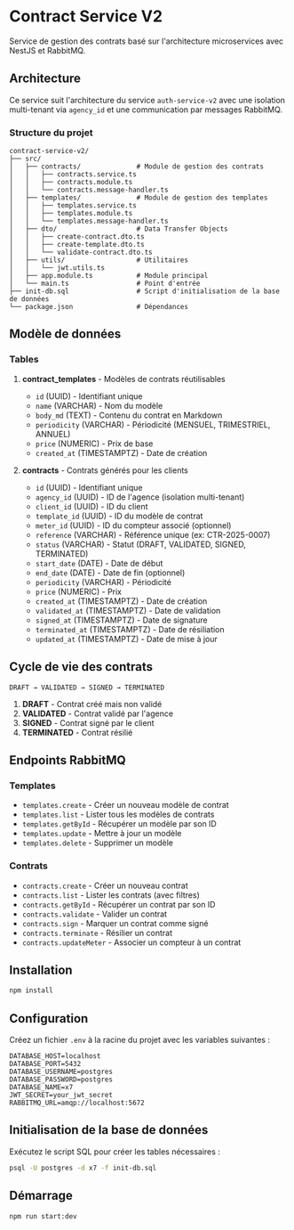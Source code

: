 # Contract Service V2

Service de gestion des contrats basé sur l'architecture microservices avec NestJS et RabbitMQ.

## Architecture

Ce service suit l'architecture du service `auth-service-v2` avec une isolation multi-tenant via `agency_id` et une communication par messages RabbitMQ.

### Structure du projet

```
contract-service-v2/
├── src/
│   ├── contracts/              # Module de gestion des contrats
│   │   ├── contracts.service.ts
│   │   ├── contracts.module.ts
│   │   └── contracts.message-handler.ts
│   ├── templates/              # Module de gestion des templates
│   │   ├── templates.service.ts
│   │   ├── templates.module.ts
│   │   └── templates.message-handler.ts
│   ├── dto/                    # Data Transfer Objects
│   │   ├── create-contract.dto.ts
│   │   ├── create-template.dto.ts
│   │   └── validate-contract.dto.ts
│   ├── utils/                  # Utilitaires
│   │   └── jwt.utils.ts
│   ├── app.module.ts           # Module principal
│   └── main.ts                 # Point d'entrée
├── init-db.sql                 # Script d'initialisation de la base de données
└── package.json                # Dépendances
```

## Modèle de données

### Tables

1. **contract_templates** - Modèles de contrats réutilisables
   - `id` (UUID) - Identifiant unique
   - `name` (VARCHAR) - Nom du modèle
   - `body_md` (TEXT) - Contenu du contrat en Markdown
   - `periodicity` (VARCHAR) - Périodicité (MENSUEL, TRIMESTRIEL, ANNUEL)
   - `price` (NUMERIC) - Prix de base
   - `created_at` (TIMESTAMPTZ) - Date de création

2. **contracts** - Contrats générés pour les clients
   - `id` (UUID) - Identifiant unique
   - `agency_id` (UUID) - ID de l'agence (isolation multi-tenant)
   - `client_id` (UUID) - ID du client
   - `template_id` (UUID) - ID du modèle de contrat
   - `meter_id` (UUID) - ID du compteur associé (optionnel)
   - `reference` (VARCHAR) - Référence unique (ex: CTR-2025-0007)
   - `status` (VARCHAR) - Statut (DRAFT, VALIDATED, SIGNED, TERMINATED)
   - `start_date` (DATE) - Date de début
   - `end_date` (DATE) - Date de fin (optionnel)
   - `periodicity` (VARCHAR) - Périodicité
   - `price` (NUMERIC) - Prix
   - `created_at` (TIMESTAMPTZ) - Date de création
   - `validated_at` (TIMESTAMPTZ) - Date de validation
   - `signed_at` (TIMESTAMPTZ) - Date de signature
   - `terminated_at` (TIMESTAMPTZ) - Date de résiliation
   - `updated_at` (TIMESTAMPTZ) - Date de mise à jour

## Cycle de vie des contrats

```
DRAFT → VALIDATED → SIGNED → TERMINATED
```

1. **DRAFT** - Contrat créé mais non validé
2. **VALIDATED** - Contrat validé par l'agence
3. **SIGNED** - Contrat signé par le client
4. **TERMINATED** - Contrat résilié

## Endpoints RabbitMQ

### Templates

- `templates.create` - Créer un nouveau modèle de contrat
- `templates.list` - Lister tous les modèles de contrats
- `templates.getById` - Récupérer un modèle par son ID
- `templates.update` - Mettre à jour un modèle
- `templates.delete` - Supprimer un modèle

### Contrats

- `contracts.create` - Créer un nouveau contrat
- `contracts.list` - Lister les contrats (avec filtres)
- `contracts.getById` - Récupérer un contrat par son ID
- `contracts.validate` - Valider un contrat
- `contracts.sign` - Marquer un contrat comme signé
- `contracts.terminate` - Résilier un contrat
- `contracts.updateMeter` - Associer un compteur à un contrat

## Installation

```bash
npm install
```

## Configuration

Créez un fichier `.env` à la racine du projet avec les variables suivantes :

```
DATABASE_HOST=localhost
DATABASE_PORT=5432
DATABASE_USERNAME=postgres
DATABASE_PASSWORD=postgres
DATABASE_NAME=x7
JWT_SECRET=your_jwt_secret
RABBITMQ_URL=amqp://localhost:5672
```

## Initialisation de la base de données

Exécutez le script SQL pour créer les tables nécessaires :

```bash
psql -U postgres -d x7 -f init-db.sql
```

## Démarrage

```bash
npm run start:dev
```
